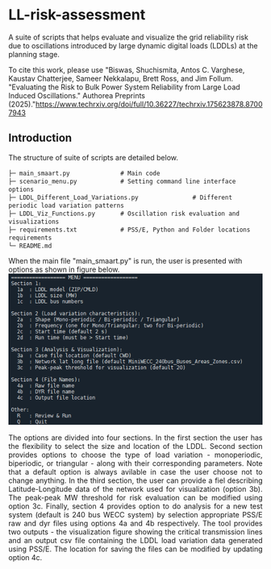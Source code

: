 # LL-risk-assessment
A suite of scripts that helps evaluate and visualize the grid reliability risk due to oscillations introduced by large dynamic digital loads (LDDLs) at the planning stage.

To cite this work, please use "Biswas, Shuchismita, Antos C. Varghese, Kaustav Chatterjee, Sameer Nekkalapu, Brett Ross, and Jim Follum. "Evaluating the Risk to Bulk Power System Reliability from Large Load Induced Oscillations." Authorea Preprints (2025)."https://www.techrxiv.org/doi/full/10.36227/techrxiv.175623878.87007943

## Introduction
The structure of suite of scripts are detailed below.
```text
├─ main_smaart.py              # Main code 
├─ scenario_menu.py            # Setting command line interface options
├─ LDDL_Different_Load_Variations.py               # Different periodic load variation patterns
├─ LDDL_Viz_Functions.py       # Oscillation risk evaluation and visualizations
├─ requirements.txt            # PSS/E, Python and Folder locations requirements
└─ README.md
```

When the main file "main_smaart.py" is run, the user is presented with options as shown in figure below.
![Options to User](images/SS_CLI_menu_LDDL_tool.png)


<p align="justify"> The options are divided into four sections. In the first section the user has the flexibility to select the size and location of the LDDL. Second section provides options to choose the type of load variation - monoperiodic, biperiodic, or triangular - along with their corresponding parameters. Note that a default option is always avilable in case the user choose not to change anything. In the third section, the user can provide a fiel describing Latitude-Longitude data of the network used for visualization (option 3b). The peak-peak MW threshold for risk evaluation can be modified using option 3c. Finally, section 4 provides option to do analysis for a new test system (default is 240 bus WECC system) by selection appropriate PSS/E raw and dyr files using options 4a and 4b respectively. The tool provides two outputs - the visualization figure showing the critical transmission lines and an output csv file containing the LDDL load variation data generated using PSS/E. The location for saving the files can be modified by updating option 4c.</p>
